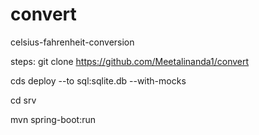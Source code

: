 # convert
 celsius-fahrenheit-conversion

steps:
git clone https://github.com/Meetalinanda1/convert

cds deploy --to sql:sqlite.db --with-mocks

cd srv 

mvn spring-boot:run
